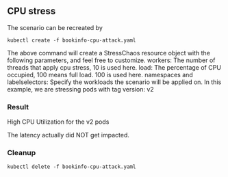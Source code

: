 ## CPU stress
The scenario can be recreated by

`kubectl create -f bookinfo-cpu-attack.yaml`

The above command will create a StressChaos resource object with the following parameters, and feel free to customize.
workers: The number of threads that apply cpu stress, 10 is used here.
load: The percentage of CPU occupied, 100 means full load. 100 is used here.
namespaces and labelselectors: Specify the workloads the scenario will be applied on. In this example, we are stressing pods with tag version: v2

### Result
High CPU Utilization for the v2 pods

The latency actually did NOT get impacted.   

### Cleanup
`kubectl delete -f bookinfo-cpu-attack.yaml`
